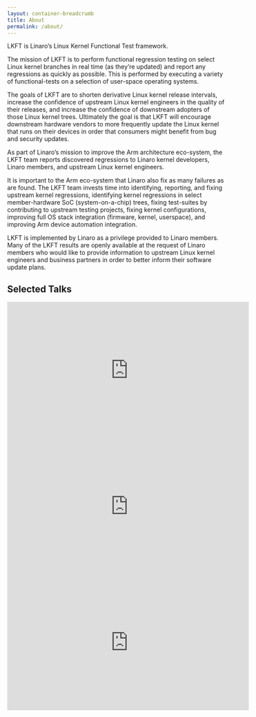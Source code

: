```yaml
---
layout: container-breadcrumb
title: About
permalink: /about/
---
```


LKFT is Linaro’s Linux Kernel Functional Test framework.

The mission of LKFT is to perform functional regression testing on select Linux
kernel branches in real time (as they’re updated) and report any regressions as
quickly as possible. This is performed by executing a variety of
functional-tests on a selection of user-space operating systems.

The goals of LKFT are to shorten derivative Linux kernel release intervals,
increase the confidence of upstream Linux kernel engineers in the quality of
their releases, and increase the confidence of downstream adopters of those
Linux kernel trees. Ultimately the goal is that LKFT will encourage downstream
hardware vendors to more frequently update the Linux kernel that runs on their
devices in order that consumers might benefit from bug and security updates.

As part of Linaro’s mission to improve the Arm architecture eco-system, the
LKFT team reports discovered regressions to Linaro kernel developers, Linaro
members, and upstream Linux kernel engineers.

It is important to the Arm eco-system that Linaro also fix as many failures as
are found. The LKFT team invests time into identifying, reporting, and fixing
upstream kernel regressions, identifying kernel regressions in select
member-hardware SoC (system-on-a-chip) trees, fixing test-suites by
contributing to upstream testing projects, fixing kernel configurations,
improving full OS stack integration (firmware, kernel, userspace), and
improving Arm device automation integration.

LKFT is implemented by Linaro as a privilege provided to Linaro members. Many
of the LKFT results are openly available at the request of Linaro members who
would like to provide information to upstream Linux kernel engineers and
business partners in order to better inform their software update plans.

## Selected Talks

<iframe width="560" height="315" src="https://www.youtube.com/embed/tc92uw3m-SI" frameborder="0" allow="autoplay; encrypted-media" allowfullscreen></iframe>
<iframe width="560" height="315" src="https://www.youtube.com/embed/xZz50o9QaUQ" frameborder="0" allow="autoplay; encrypted-media" allowfullscreen></iframe>
<iframe width="560" height="315" src="https://www.youtube.com/embed/FAuHKTeZhDk" frameborder="0" allow="autoplay; encrypted-media" allowfullscreen></iframe>

[linaro-organization]: https://linaro.org
